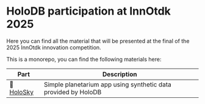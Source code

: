 # HoloDB participation at InnOtdk 2025

Here you can find all the material that will be presented
at the final of the 2025 InnOtdk innovation competition.

This is a monorepo, you can find the following materials here:

| Part | Description |
| --- | --- |
| :stars: [HoloSky](holosky/README.md) | Simple planetarium app using synthetic data provided by HoloDB |
